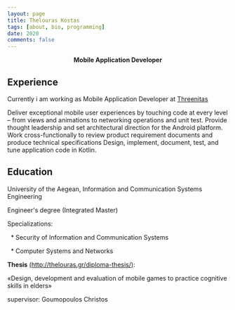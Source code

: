 ```yaml
---
layout: page
title: Thelouras Kostas
tags: [about, bio, programming]
date: 2020
comments: false
---
```

    
<center><a><b> Mobile Application Developer  </b></a> </center>

## Experience
Currently i am working as Mobile Application Developer at [Threenitas](https://threenitas.com)

Deliver exceptional mobile user experiences by touching code at every level – from views and animations to networking operations and unit test.
Provide thought leadership and set architectural direction for the Android platform.
Work cross-functionally to review product requirement documents and produce technical specifications
Design, implement, document, test, and tune application code in Kotlin.


## Education

University of the Aegean, Information and Communication Systems Engineering

Engineer's degree (Integrated Master)

Specializations:

&nbsp;&nbsp;* Security of Information and Communication Systems

&nbsp;&nbsp;* Computer Systems and Networks


**Thesis** [(http://thelouras.gr/diploma-thesis/)](http://thelouras.gr/diploma-thesis/):

«Design, development and evaluation of mobile games to practice cognitive skills in elders»

supervisor: Goumopoulos Christos
